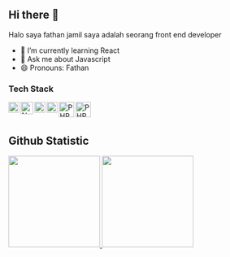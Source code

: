 ## Hi there 👋

Halo saya fathan jamil saya adalah seorang front end developer

- 🌱 I’m currently learning React
- 💬 Ask me about Javascript
- 😄 Pronouns: Fathan

### Tech Stack
  <a href="#"><img align="left" alt="JavaScript" title="JavaScript" width="21px" src="https://upload.wikimedia.org/wikipedia/commons/9/99/Unofficial_JavaScript_logo_2.svg" /></a>
  <a href="https://nodejs.org/"><img align="left" alt="NodeJS" title="NodeJS" width="24px" src="https://upload.wikimedia.org/wikipedia/commons/thumb/d/d9/Node.js_logo.svg/1280px-Node.js_logo.svg.png" /></a>
  <a href="https://reactjs.org/"><img align="left" alt="React" title="React" width="21px" src="https://cdn.worldvectorlogo.com/logos/react-2.svg" /></a>
  <a href="https://nextjs.org/"><img align="left" alt="Next" title="Next (React SSR Framework)" width="21px" src="https://iconape.com/wp-content/files/gm/82643/svg/next-js.svg" /></a>
  <a href="https://www.php.net/"><img align="left" alt="PHP" title="PHP" width="30px" src="https://upload.wikimedia.org/wikipedia/commons/2/27/PHP-logo.svg" /></a>
  <a href="https://www.python.org/"><img align="left" alt="PHP" title="Python" width="30px" src="https://upload.wikimedia.org/wikipedia/commons/thumb/c/c3/Python-logo-notext.svg/1200px-Python-logo-notext.svg.png" /></a>
  <br>
  <br>

## Github Statistic
<p align="left">
<a href="https://github.com/fathanjamilrises">
  <img height="180em" src="https://github-readme-stats-eight-theta.vercel.app/api?username=fathanjamilrises&show_icons=true&theme=algolia&include_all_commits=true&count_private=true"/>
  <img height="180em" src="https://github-readme-stats-eight-theta.vercel.app/api/top-langs/?username=fathanjamilrises&layout=compact&theme=algolia"/>
</a>
</p>
